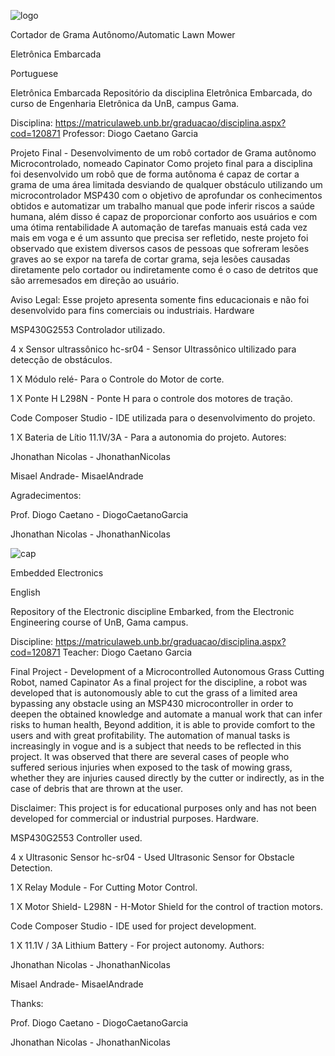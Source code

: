 ![logo](https://user-images.githubusercontent.com/42355587/49296791-4d158200-f4a0-11e8-86bf-03ee59045dcb.png)

Cortador de Grama Autônomo/Automatic Lawn Mower

Eletrônica Embarcada

Portuguese

Eletrônica Embarcada Repositório da disciplina Eletrônica Embarcada, do curso de Engenharia Eletrônica da UnB, campus Gama.

Disciplina: https://matriculaweb.unb.br/graduacao/disciplina.aspx?cod=120871 Professor: Diogo Caetano Garcia

Projeto Final - Desenvolvimento de um robô cortador de Grama autônomo Microcontrolado, nomeado Capinator Como projeto final para a disciplina foi desenvolvido um robô que de forma autônoma é capaz de cortar a grama de uma área limitada desviando de qualquer obstáculo utilizando um microcontrolador MSP430 com o objetivo de aprofundar os conhecimentos obtidos e automatizar um trabalho manual que pode inferir riscos a saúde humana, além disso é capaz de proporcionar conforto aos usuários e com uma ótima rentabilidade A automação de tarefas manuais está cada vez mais em voga e é um assunto que precisa ser refletido, neste projeto foi observado que existem diversos casos de pessoas que sofreram lesões graves ao se expor na tarefa de cortar grama, seja lesões causadas diretamente pelo cortador ou indiretamente como é o caso de detritos que são arremesados em direção ao usuário.

Aviso Legal: Esse projeto apresenta somente fins educacionais e não foi desenvolvido para fins comerciais ou industriais.
Hardware

MSP430G2553 Controlador utilizado.

4 x Sensor ultrassônico hc-sr04 - Sensor Ultrassônico ultilizado para detecção de obstáculos.

1 X Módulo relé- Para o Controle do Motor de corte.

1 X Ponte H L298N - Ponte H para o controle dos motores de tração.

Code Composer Studio - IDE utilizada para o desenvolvimento do projeto.

1 X Bateria de Lítio 11.1V/3A - Para a autonomia do projeto.
Autores:

Jhonathan Nicolas - JhonathanNicolas

Misael Andrade- MisaelAndrade

Agradecimentos:

Prof. Diogo Caetano - DiogoCaetanoGarcia

Jhonathan Nicolas - JhonathanNicolas

![cap](https://user-images.githubusercontent.com/42355587/49296792-4dae1880-f4a0-11e8-9541-0ad8287477cc.jpg)

Embedded Electronics

English

Repository of the Electronic discipline Embarked, from the Electronic Engineering course of UnB, Gama campus.

Discipline: https://matriculaweb.unb.br/graduacao/disciplina.aspx?cod=120871 Teacher: Diogo Caetano Garcia

Final Project - Development of a Microcontrolled Autonomous Grass Cutting Robot, named Capinator As a final project for the discipline, a robot was developed that is autonomously able to cut the grass of a limited area bypassing any obstacle using an MSP430 microcontroller in order to deepen the obtained knowledge and automate a manual work that can infer risks to human health, Beyond addition, it is able to provide comfort to the users and with great profitability. The automation of manual tasks is increasingly in vogue and is a subject that needs to be reflected in this project. It was observed that there are several cases of people who suffered serious injuries when exposed to the task of mowing grass, whether they are injuries caused directly by the cutter or indirectly, as in the case of debris that are thrown at the user.

Disclaimer: This project is for educational purposes only and has not been developed for commercial or industrial purposes. Hardware.

MSP430G2553 Controller used.

4 x Ultrasonic Sensor hc-sr04 - Used Ultrasonic Sensor for Obstacle Detection.

1 X Relay Module - For Cutting Motor Control.

1 X Motor Shield- L298N - H-Motor Shield for the control of traction motors.

Code Composer Studio - IDE used for project development.

1 X 11.1V / 3A Lithium Battery - For project autonomy.
Authors:

Jhonathan Nicolas - JhonathanNicolas

Misael Andrade- MisaelAndrade

Thanks:

Prof. Diogo Caetano - DiogoCaetanoGarcia

Jhonathan Nicolas - JhonathanNicolas
